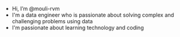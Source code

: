 - Hi, I’m @mouli-rvm
- I'm a data engineer who is passionate about solving complex and challenging problems using data
- I'm passionate about learning technology and coding
